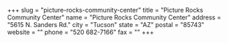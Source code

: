 +++
slug = "picture-rocks-community-center"
title = "Picture Rocks Community Center"
name = "Picture Rocks Community Center"
address = "5615 N. Sanders Rd."
city = "Tucson"
state = "AZ"
postal = "85743"
website = ""
phone = "520 682-7166"
fax = ""
+++
